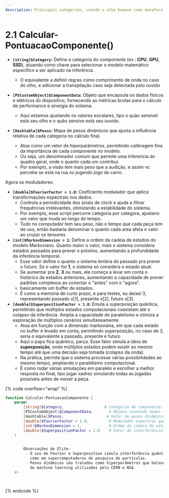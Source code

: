 ```yaml
---
description: Principais categorias, usando o olho humano como metafora
---
```


# 2.1 Calcular-PontuacaoComponente()



* **`[string]$Category`:** Define a categoria do componente (ex.: **CPU**, **GPU**, **SSD**), atuando como chave para selecionar o modelo matemático específico a ser aplicado na inferência.&#x20;
  * O equivalente a definir regras como comprimento de onda no caso do olho, e adicionar a transpilação caso seja detectada pelo ouvido
* **`[PSCustomObject]$ComponentData`:** Objeto que encapsula os dados físicos e elétricos do dispositivo, fornecendo as métricas brutas para o cálculo de performance e sinergia do sistema.
  * Aqui estamos ajustando os valores escalares, tipo o quão sensivel está seu olho e o quão sensive está seu ouvido.
*   **`[Hashtable]$Pesos`:** Mapa de pesos dinâmicos que ajusta a influência relativa de cada categoria no cálculo final.&#x20;

    * Atua como um vetor de hiperparâmetros, permitindo calibragem fina da importância de cada componente no modelo.
    * Ou seja, um denominador comum que permite uma inferencia do quadro geral, onde o quanto cada um contribui.
    * Por exemplo, a visão tem mais peso que a audição, e assim vc percebe se está na rua ou jogando jogo de carro.



Agora os moduladores:

* **`[double]$FourierFactor = 1.0`:** Coeficiente modulador que aplica transformações espectrais nos dados.&#x20;
  * Controla a periodicidade dos sinais de clock e ajuda a filtrar frequências irrelevantes, otimizando a estabilidade do sistema.
  * Por exemplo, esse script percorre categoria por categora, ajustano um valor que muda ao longo do tempo.
  * Tudo no computador tem seu peso, não o tempo que cada peça tem de uso, então bastaria denominar o quanto cada area afeta o valor ao cruzar os tensores
* **`[int]$MarkovDimension = 1`:** Define a ordem da cadeia de estados do modelo Markoviano. Quanto maior o valor, mais o sistema considera estados passados para prever o próximo, aumentando a profundidade da inferência temporal.
  * Esse valor define o quanto o sistema lembra do passado pra prever o futuro. Se o valor for **1**, o sistema só considera o estado atual.&#x20;
  * Se aumentar pra **2**, **3** ou mais, ele começa a levar em conta o histórico de estados anteriores, aumentando a capacidade de prever padrões complexos ao conectar o "antes" com o "agora".
  * basicamente um buffer de estados.
  * É como a memória de curto prazo, e para testes, eu deixei 3, representando passado x\[1], presente x\[2], futuro x\[3].
* **`[double]$SuperpositionFactor = 1.0`:** Emula a superposição quântica, permitindo que múltiplos estados computacionais coexistam até o colapso da inferência. Amplia a capacidade de paralelismo e otimiza a exploração de múltiplos cenários simultaneamente.
  * Atua em função com a dimensão markoviana, em que cada estado no buffer é levado em conta, permitindo superposição, no caso de 3, seria o equivalente a passado, presente e futuro
  * Aqui o papo fica quântico, parça. Esse fator simula a ideia de **superposição**, onde múltiplos estados podem existir ao mesmo tempo até que uma decisão seja tomada (colapso da onda).&#x20;
  * Na prática, permite que o sistema processe várias possibilidades ao mesmo tempo, ampliando o paralelismo computacional.&#x20;
  * É como rodar várias simulações em paralelo e escolher a melhor resposta no final, tipo jogar xadrez simulando todas as jogadas possíveis antes de mover a peça.

{% code overflow="wrap" %}
```powershell
function Calcular-PontuacaoComponente {
    param(
        [string]$Category,                  # Categoria do componente: CPU, GPU, SSD, etc.atuando como chave para selecionar o modelo matemático específico a ser aplicado na inferência.
        [PSCustomObject]$ComponentData,       # Objeto contendo dados físicos e elétricos do dispositivo
        [Hashtable]$Pesos,                   # Vetor de pesos dinâmicos que calibra a influência de cada categoria
        [double]$FourierFactor = 1.0,         # Modulador espectral que afeta a periodicidade do sinal
        [int]$MarkovDimension = 1,            # Ordem da cadeia de estados (modelo Markoviano)
        [double]$SuperpositionFactor = 1.0    # Fator de interferência quântica simulada
    )

         
        Observações de Elite:
         - O uso de Fourier e Superposition simula interferência quântica em sistemas de processamento paralelo,
           como em supercomputadores de pesquisa de partículas.
         - Pesos dinâmicos são tratados como hiperparâmetros que balanceiam o sistema, similar a ajustes em modelos
           de machine learning utilizados pelo CERN e NSA.
    #>

   

```
{% endcode %}

